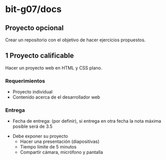 # bit-g07/docs
## Proyecto opcional
Crear un repositorio con el objetivo de hacer ejercicios propuestos.
## 1 Proyecto calificable
Hacer un proyecto web en HTML y CSS plano.
### Requerimientos
- Proyecto individual
- Contenido acerca de el desarrollador web
### Entrega
- Fecha de entrega: (por definir), si entrega en otra fecha la nota máxima posible será de 3.5
* Debe exponer su proyecto
  - Hacer una presentación (diapositivas)
  - Tiempo límite de 5 minutos
  - Compartir cámara, micrófono y pantalla

